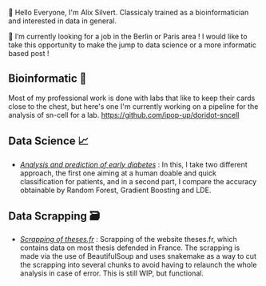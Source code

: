 👋 Hello Everyone, I'm Alix Silvert. Classicaly trained as a bioinformatician and interested in data in general.

👀 I’m currently looking for a job in the Berlin or Paris area ! I would like to take this opportunity to make the jump to data science or a more informatic based post !

## Bioinformatic 🌿
Most of my professional work is done with labs that like to keep their cards close to the chest, but here's one I'm currently working on a pipeline for the analysis of sn-cell for a lab.
https://github.com/ipop-up/doridot-sncell

## Data Science 📈
- [_Analysis and prediction of early diabetes_](https://github.com/AlixSil/diabetes_prediction) : In this, I take two different approach, the first one aiming at a human doable and quick classification for patients, and in a second part, I compare the accuracy obtainable by Random Forest, Gradient Boosting and LDE.
 
## Data Scrapping 🗃️
- [_Scrapping of theses.fr_](https://github.com/AlixSil/scrapping_thesefr) : Scrapping of the website theses.fr, which contains data on most thesis defended in France. The scrapping is made via the use of BeautifulSoup and uses snakemake as a way to cut the scrapping into several chunks to avoid having to relaunch the whole analysis in case of error. This is still WIP, but functional.
